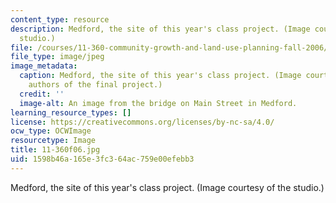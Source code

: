 ```yaml
---
content_type: resource
description: Medford, the site of this year's class project. (Image courtesy of the
  studio.)
file: /courses/11-360-community-growth-and-land-use-planning-fall-2006/1598b46a165e3fc364ac759e00efebb3_11-360f06.jpg
file_type: image/jpeg
image_metadata:
  caption: Medford, the site of this year's class project. (Image courtesy of the
    authors of the final project.)
  credit: ''
  image-alt: An image from the bridge on Main Street in Medford.
learning_resource_types: []
license: https://creativecommons.org/licenses/by-nc-sa/4.0/
ocw_type: OCWImage
resourcetype: Image
title: 11-360f06.jpg
uid: 1598b46a-165e-3fc3-64ac-759e00efebb3
---
```

Medford, the site of this year's class project. (Image courtesy of the studio.)